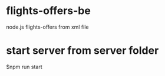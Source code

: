 # flights-offers-be
node.js flights-offers from xml file

# start server from server folder 
$npm run start